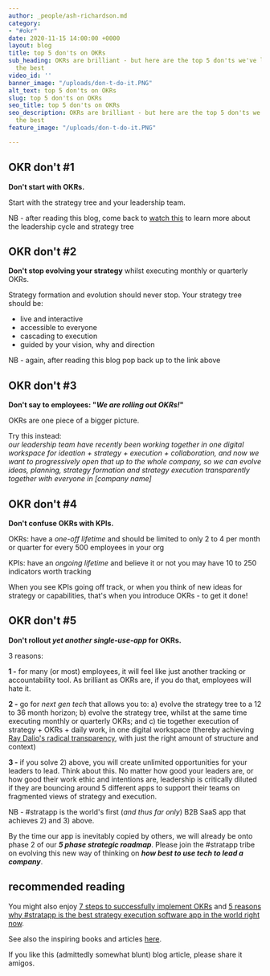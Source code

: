 ```yaml
---
author: _people/ash-richardson.md
category:
- "#okr"
date: 2020-11-15 14:00:00 +0000
layout: blog
title: top 5 don'ts on OKRs
sub_heading: OKRs are brilliant - but here are the top 5 don'ts we've learnt from
  the best
video_id: ''
banner_image: "/uploads/don-t-do-it.PNG"
alt_text: top 5 don'ts on OKRs
slug: top 5 don'ts on OKRs
seo_title: top 5 don'ts on OKRs
seo_description: OKRs are brilliant - but here are the top 5 don'ts we've learnt from
  the best
feature_image: "/uploads/don-t-do-it.PNG"

---
```

## OKR don't #1

**Don't start with OKRs.**

Start with the strategy tree and your leadership team.

NB - after reading this blog, come back to [watch this](https://youtu.be/DqsXkZs75Lk "the leadership cycle") to learn more about the leadership cycle and strategy tree

## OKR don't #2

**Don't stop evolving your strategy** whilst executing monthly or quarterly OKRs.

Strategy formation and evolution should never stop.  Your strategy tree should be:

* live and interactive
* accessible to everyone
* cascading to execution
* guided by your vision, why and direction

NB - again, after reading this blog pop back up to the link above

## OKR don't #3

**Don't say to employees: "_We are rolling out OKRs!_"**

OKRs are one piece of a bigger picture.

Try this instead:  
_our leadership team have recently been working together in one digital workspace for ideation + strategy + execution + collaboration, and now we want to progressively open that up to the whole company, so we can evolve ideas, planning, strategy formation and strategy execution transparently together with everyone in \[company name\]_

## OKR don't #4

**Don't confuse OKRs with KPIs.**

OKRs: have a _one-off lifetime_ and should be limited to only 2 to 4 per month or quarter for every 500 employees in your org

KPIs: have an _ongoing lifetime_ and believe it or not you may have 10 to 250 indicators worth tracking

When you see KPIs going off track, or when you think of new ideas for strategy or capabilities, that's when you introduce OKRs - to get it done!

## OKR don't #5

**Don't rollout _yet another single-use-app_ for OKRs.**

3 reasons:

**1 -** for many (or most) employees, it will feel like just another tracking or accountability tool.  As brilliant as OKRs are, if you do that, employees will hate it.

**2 -** go for _next gen tech_ that allows you to: a) evolve the strategy tree to a 12 to 36 month horizon; b) evolve the strategy tree, whilst at the same time executing monthly or quarterly OKRs; and c) tie together execution of strategy + OKRs + daily work, in one digital workspace (thereby achieving [Ray Dalio's radical transparency](https://stratappsaas.com/blog/radical-transparency/ "Ray Dalio's radical transparency"), with just the right amount of structure and context)

**3 -** if you solve 2) above, you will create unlimited opportunities for your leaders to lead.  Think about this.  No matter how good your leaders are, or how good their work ethic and intentions are, leadership is critically diluted if they are bouncing around 5 different apps to support their teams on fragmented views of strategy and execution.

NB - #stratapp is the world's first (_and thus far only_) B2B SaaS app that achieves 2) and 3) above.  

By the time our app is inevitably copied by others, we will already be onto phase 2 of our **_5 phase strategic roadmap_**.  Please join the #stratapp tribe on evolving this new way of thinking on **_how best to use tech to lead a company_**.

## recommended reading

You might also enjoy [7 steps to successfully implement OKRs]() and [5 reasons why #stratapp is the best strategy execution software app in the world right now](https://stratappsaas.com/blog/best-strategy-execution-software-app/ "best strategy execution software app").

See also the inspiring books and articles [here](https://stratappsaas.com/resources/ "recommended reading"). 

If you like this (admittedly somewhat blunt) blog article, please share it amigos.